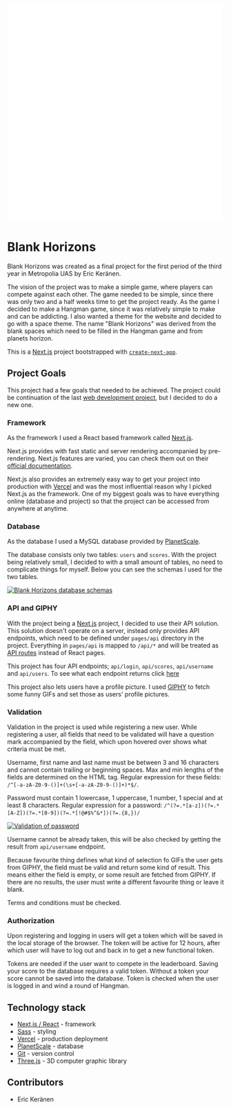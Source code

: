 [![Blank Horizons logo](https://raw.githubusercontent.com/Mahamurahti/Blank-Horizons/main/public/horizon-logo.png)](https://raw.githubusercontent.com/Mahamurahti/Blank-Horizons/main/public/horizon-logo.png)

# Blank Horizons

Blank Horizons was created as a final project for the first period of the third year in Metropolia UAS by Eric Keränen.

The vision of the project was to make a simple game, where players can compete against each other.
The game needed to be simple, since there was only two and a half weeks time to get the project
ready. As the game I decided to make a Hangman game, since it was relatively simple to make
and can be addicting. I also wanted a theme for the website and decided to go with a space theme.
The name "Blank Horizons" was derived from the blank spaces which need to be filled in the
Hangman game and from planets horizon.

This is a [Next.js](https://nextjs.org/) project bootstrapped with [`create-next-app`](https://github.com/vercel/next.js/tree/canary/packages/create-next-app).

## Project Goals

This project had a few goals that needed to be achieved. The project could be continuation of the last [web development
project](https://github.com/Mahamurahti/MyMovie), but I decided to do a new one.

### Framework

As the framework I used a React based framework called [Next.js](https://nextjs.org/).

Next.js provides with fast static and server rendering accompanied by pre-rendering. Next.js features are varied, 
you can check them out on their [official documentation](https://nextjs.org/docs/getting-started).

Next.js also provides an extremely easy way to get your project into production with [Vercel](https://vercel.com/dashboard)
and was the most influential reason why I picked Next.js as the framework. One of my biggest goals was to have everything
online (database and project) so that the project can be accessed from anywhere at anytime.

### Database

As the database I used a MySQL database provided by [PlanetScale](https://planetscale.com/).

The database consists only two tables: `users` and `scores`. With the project being relatively small, I decided to with
a small amount of tables, no need to complicate things for myself. Below you can see the schemas I used for the two
tables.

[![Blank Horizons database schemas](https://i.gyazo.com/039c81b804f0370c85c95bff7966562f.png)](https://gyazo.com/039c81b804f0370c85c95bff7966562f)

### API and GIPHY

With the project being a [Next.js](https://nextjs.org/) project, I decided to use their API solution. This solution 
doesn't  operate on a server, instead only provides API endpoints, which need to be defined under `pages/api` directory 
in the project. Everything in `pages/api` is mapped to `/api/*` and will be treated as 
[API routes](https://nextjs.org/docs/api-routes/introduction) instead of React pages.

This project has four API endpoints; `api/login`, `api/scores`, `api/username` and `api/users`. To see what each endpoint
returns click [here](https://github.com/Mahamurahti/Blank-Horizons/blob/main/api_endpoints.md)

This project also lets users have a profile picture. I used [GIPHY](https://giphy.com/) to fetch some funny GIFs
and set those as users' profile pictures.

### Validation

Validation in the project is used while registering a new user. While registering a user, all fields that need to be
validated will have a question mark accompanied by the field, which upon hovered over shows what criteria must be met.

Username, first name and last name must be between 3 and 16 characters and cannot contain trailing or beginning spaces.
Max and min lengths of the fields are determined on the HTML tag.
Regular expression for these fields: `/^[-a-zA-Z0-9-()]+(\s+[-a-zA-Z0-9-()]+)*$/`.

Password must contain 1 lowercase, 1 uppercase, 1 number, 1 special and at least 8 characters.
Regular expression for a password: `/^(?=.*[a-z])(?=.*[A-Z])(?=.*[0-9])(?=.*[!@#$%^&*])(?=.{8,})/`

[![Validation of password](https://i.gyazo.com/4770feed6de3251deb2c5a9dccef5b1a.gif)](https://gyazo.com/4770feed6de3251deb2c5a9dccef5b1a)

Username cannot be already taken, this will be also checked by getting the result from `api/username` endpoint.

Because favourite thing defines what kind of selection fo GIFs the user gets from GIPHY, the field must be valid and
return some kind of result. This means either the field is empty, or some result are fetched from GIPHY. If there are no
results, the user must write a different favourite thing or leave it blank.

Terms and conditions must be checked.

### Authorization

Upon registering and logging in users will get a token which will be saved in the local storage of the browser.
The token will be active for 12 hours, after which user will have to log out and back in to get a new functional token.

Tokens are needed if the user want to compete in the leaderboard. Saving your score to the database requires a valid
token. Without a token your score cannot be saved into the database. Token is checked when the user is logged in and
wind a round of Hangman.

## Technology stack

- [Next.js / React](https://nextjs.org/) - framework
- [Sass](https://sass-lang.com/) - styling
- [Vercel](https://vercel.com/dashboard) - production deployment
- [PlanetScale](https://planetscale.com/) - database
- [Git](https://github.com/) - version control
- [Three.js](https://threejs.org/) - 3D computer graphic library

## Contributors

- Eric Keränen
